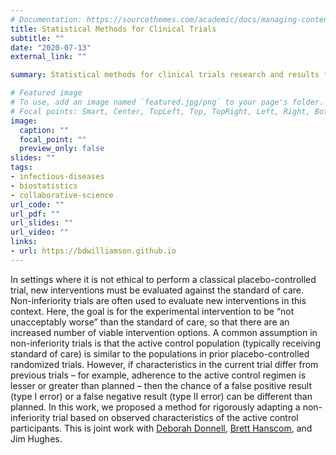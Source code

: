 ```yaml
---
# Documentation: https://sourcethemes.com/academic/docs/managing-content/
title: Statistical Methods for Clinical Trials
subtitle: ""
date: "2020-07-13"
external_link: ""

summary: Statistical methods for clinical trials research and results from collaborative studies.

# Featured image
# To use, add an image named `featured.jpg/png` to your page's folder.
# Focal points: Smart, Center, TopLeft, Top, TopRight, Left, Right, BottomLeft, Bottom, BottomRight.
image:
  caption: ""
  focal_point: ""
  preview_only: false
slides: ""
tags:
- infectious-diseases
- biostatistics
- collaborative-science
url_code: ""
url_pdf: ""
url_slides: ""
url_video: ""
links:
- url: https://bdwilliamson.github.io
---
```


In settings where it is not ethical to perform a classical
placebo-controlled trial, new interventions must be evaluated against
the standard of care. Non-inferiority trials are often used to evaluate
new interventions in this context. Here, the goal is for the
experimental intervention to be “not unacceptably worse” than the
standard of care, so that there are an increased number of viable
intervention options. A common assumption in non-inferiority trials is
that the active control population (typically receiving standard of
care) is similar to the populations in prior placebo-controlled
randomized trials. However, if characteristics in the current trial
differ from previous trials – for example, adherence to the active
control regimen is lesser or greater than planned – then the chance of a
false positive result (type I error) or a false negative result (type II
error) can be different than planned. In this work, we proposed a method
for rigorously adapting a non-inferiority trial based on observed
characteristics of the active control participants. This is joint work
with [Deborah
Donnell](https://www.fredhutch.org/en/labs/profiles/donnell-deborah.html),
[Brett
Hanscom](https://www.fredhutch.org/en/labs/profiles/hanscom-brett.html),
and Jim Hughes.
